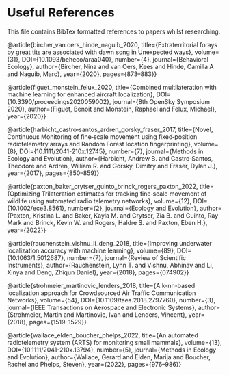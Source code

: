 # Useful References
This file contains BibTex formatted references to papers whilst researching.

 @article{bircher_van oers_hinde_naguib_2020, title={Extraterritorial forays by great tits are associated with dawn song in Unexpected ways}, volume={31}, DOI={10.1093/beheco/araa040}, number={4}, journal={Behavioral Ecology}, author={Bircher, Nina and van Oers, Kees and Hinde, Camilla A and Naguib, Marc}, year={2020}, pages={873–883}} 
 
 @article{figuet_monstein_felux_2020, title={Combined multilateration with machine learning for enhanced aircraft localization}, DOI={10.3390/proceedings2020059002}, journal={8th OpenSky Symposium 2020}, author={Figuet, Benoit and Monstein, Raphael and Felux, Michael}, year={2020}} 
 
 @article{harbicht_castro‐santos_ardren_gorsky_fraser_2017, title={Novel, Continuous Monitoring of fine‐scale movement using fixed‐position radiotelemetry arrays and Random Forest location fingerprinting}, volume={8}, DOI={10.1111/2041-210x.12745}, number={7}, journal={Methods in Ecology and Evolution}, author={Harbicht, Andrew B. and Castro‐Santos, Theodore and Ardren, William R. and Gorsky, Dimitry and Fraser, Dylan J.}, year={2017}, pages={850–859}} 
 
 @article{paxton_baker_crytser_guinto_brinck_rogers_paxton_2022, title={Optimizing Trilateration estimates for tracking fine‐scale movement of wildlife using automated radio telemetry networks}, volume={12}, DOI={10.1002/ece3.8561}, number={2}, journal={Ecology and Evolution}, author={Paxton, Kristina L. and Baker, Kayla M. and Crytser, Zia B. and Guinto, Ray Mark and Brinck, Kevin W. and Rogers, Haldre S. and Paxton, Eben H.}, year={2022}} 
 
 @article{rauchenstein_vishnu_li_deng_2018, title={Improving underwater localization accuracy with machine learning}, volume={89}, DOI={10.1063/1.5012687}, number={7}, journal={Review of Scientific Instruments}, author={Rauchenstein, Lynn T. and Vishnu, Abhinav and Li, Xinya and Deng, Zhiqun Daniel}, year={2018}, pages={074902}} 
 
 @article{strohmeier_martinovic_lenders_2018, title={A k-nn-based localization approach for Crowdsourced Air Traffic Communication Networks}, volume={54}, DOI={10.1109/taes.2018.2797760}, number={3}, journal={IEEE Transactions on Aerospace and Electronic Systems}, author={Strohmeier, Martin and Martinovic, Ivan and Lenders, Vincent}, year={2018}, pages={1519–1529}} 
 
 @article{wallace_elden_boucher_phelps_2022, title={An automated radiotelemetry system (ARTS) for monitoring small mammals}, volume={13}, DOI={10.1111/2041-210x.13794}, number={5}, journal={Methods in Ecology and Evolution}, author={Wallace, Gerard and Elden, Marija and Boucher, Rachel and Phelps, Steven}, year={2022}, pages={976–986}} 